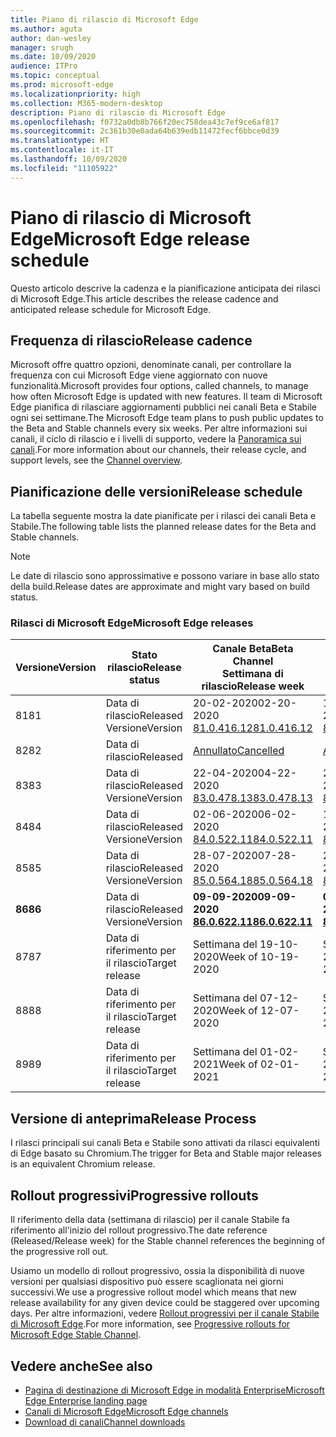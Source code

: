 ```yaml
---
title: Piano di rilascio di Microsoft Edge
ms.author: aguta
author: dan-wesley
manager: srugh
ms.date: 10/09/2020
audience: ITPro
ms.topic: conceptual
ms.prod: microsoft-edge
ms.localizationpriority: high
ms.collection: M365-modern-desktop
description: Piano di rilascio di Microsoft Edge
ms.openlocfilehash: f0732a0db8b766f20ec758dea43c7ef9ce6af817
ms.sourcegitcommit: 2c361b30e0ada64b639edb11472fecf6bbce0d39
ms.translationtype: HT
ms.contentlocale: it-IT
ms.lasthandoff: 10/09/2020
ms.locfileid: "11105922"
---
```

# <span data-ttu-id="07571-103">Piano di rilascio di Microsoft Edge</span><span class="sxs-lookup"><span data-stu-id="07571-103">Microsoft Edge release schedule</span></span>

<span data-ttu-id="07571-104">Questo articolo descrive la cadenza e la pianificazione anticipata dei rilasci di Microsoft Edge.</span><span class="sxs-lookup"><span data-stu-id="07571-104">This article describes the release cadence and anticipated release schedule for Microsoft Edge.</span></span>

## <span data-ttu-id="07571-105">Frequenza di rilascio</span><span class="sxs-lookup"><span data-stu-id="07571-105">Release cadence</span></span>

<span data-ttu-id="07571-106">Microsoft offre quattro opzioni, denominate canali, per controllare la frequenza con cui Microsoft Edge viene aggiornato con nuove funzionalità.</span><span class="sxs-lookup"><span data-stu-id="07571-106">Microsoft provides four options, called channels, to manage how often Microsoft Edge is updated with new features.</span></span> <span data-ttu-id="07571-107">Il team di Microsoft Edge pianifica di rilasciare aggiornamenti pubblici nei canali Beta e Stabile ogni sei settimane.</span><span class="sxs-lookup"><span data-stu-id="07571-107">The Microsoft Edge team plans to push public updates to the Beta and Stable channels every six weeks.</span></span> <span data-ttu-id="07571-108">Per altre informazioni sui canali, il ciclo di rilascio e i livelli di supporto, vedere la [Panoramica sui canali](https://docs.microsoft.com/DeployEdge/microsoft-edge-channels#channel-overview).</span><span class="sxs-lookup"><span data-stu-id="07571-108">For more information about our channels, their release cycle, and support levels, see the [Channel overview](https://docs.microsoft.com/DeployEdge/microsoft-edge-channels#channel-overview).</span></span>

## <span data-ttu-id="07571-109">Pianificazione delle versioni</span><span class="sxs-lookup"><span data-stu-id="07571-109">Release schedule</span></span>

<span data-ttu-id="07571-110">La tabella seguente mostra la date pianificate per i rilasci dei canali Beta e Stabile.</span><span class="sxs-lookup"><span data-stu-id="07571-110">The following table lists the planned release dates for the Beta and Stable channels.</span></span>

> [!NOTE]
> <span data-ttu-id="07571-111">Le date di rilascio sono approssimative e possono variare in base allo stato della build.</span><span class="sxs-lookup"><span data-stu-id="07571-111">Release dates are approximate and might vary based on build status.</span></span>

### <span data-ttu-id="07571-112">Rilasci di Microsoft Edge</span><span class="sxs-lookup"><span data-stu-id="07571-112">Microsoft Edge releases</span></span>

| <span data-ttu-id="07571-113">Versione</span><span class="sxs-lookup"><span data-stu-id="07571-113">Version</span></span> | <span data-ttu-id="07571-114">Stato rilascio</span><span class="sxs-lookup"><span data-stu-id="07571-114">Release status</span></span> | <span data-ttu-id="07571-115">Canale Beta</span><span class="sxs-lookup"><span data-stu-id="07571-115">Beta Channel</span></span><br><span data-ttu-id="07571-116">Settimana di rilascio</span><span class="sxs-lookup"><span data-stu-id="07571-116">Release week</span></span> | <span data-ttu-id="07571-117">Canale Stable</span><span class="sxs-lookup"><span data-stu-id="07571-117">Stable Channel</span></span><br><span data-ttu-id="07571-118">Settimana di rilascio</span><span class="sxs-lookup"><span data-stu-id="07571-118">Release week</span></span> |
|---------|-----|------|--------|
| <span data-ttu-id="07571-119">81</span><span class="sxs-lookup"><span data-stu-id="07571-119">81</span></span> | <span data-ttu-id="07571-120">Data di rilascio</span><span class="sxs-lookup"><span data-stu-id="07571-120">Released</span></span><br><span data-ttu-id="07571-121">Versione</span><span class="sxs-lookup"><span data-stu-id="07571-121">Version</span></span> | <span data-ttu-id="07571-122">20-02-2020</span><span class="sxs-lookup"><span data-stu-id="07571-122">02-20-2020</span></span><br>[<span data-ttu-id="07571-123">81.0.416.12</span><span class="sxs-lookup"><span data-stu-id="07571-123">81.0.416.12</span></span>](https://docs.microsoft.com/DeployEdge/microsoft-edge-relnote-beta-channel#version-81041612-february-20) | <span data-ttu-id="07571-124">13-04-2020</span><span class="sxs-lookup"><span data-stu-id="07571-124">04-13-2020</span></span><br>[<span data-ttu-id="07571-125">81.0.416.53</span><span class="sxs-lookup"><span data-stu-id="07571-125">81.0.416.53</span></span>](https://docs.microsoft.com/DeployEdge/microsoft-edge-relnote-stable-channel#version-81041653-april-13) |
| <span data-ttu-id="07571-126">82</span><span class="sxs-lookup"><span data-stu-id="07571-126">82</span></span> | <span data-ttu-id="07571-127">Data di rilascio</span><span class="sxs-lookup"><span data-stu-id="07571-127">Released</span></span> | [<span data-ttu-id="07571-128">Annullato</span><span class="sxs-lookup"><span data-stu-id="07571-128">Cancelled</span></span>](https://blogs.windows.com/msedgedev/2020/03/20/update-stable-channel-releases/) | [<span data-ttu-id="07571-129">Annullato</span><span class="sxs-lookup"><span data-stu-id="07571-129">Cancelled</span></span>](https://blogs.windows.com/msedgedev/2020/03/20/update-stable-channel-releases/) |
| <span data-ttu-id="07571-130">83</span><span class="sxs-lookup"><span data-stu-id="07571-130">83</span></span> | <span data-ttu-id="07571-131">Data di rilascio</span><span class="sxs-lookup"><span data-stu-id="07571-131">Released</span></span><br><span data-ttu-id="07571-132">Versione</span><span class="sxs-lookup"><span data-stu-id="07571-132">Version</span></span> | <span data-ttu-id="07571-133">22-04-2020</span><span class="sxs-lookup"><span data-stu-id="07571-133">04-22-2020</span></span><br>[<span data-ttu-id="07571-134">83.0.478.13</span><span class="sxs-lookup"><span data-stu-id="07571-134">83.0.478.13</span></span>](https://docs.microsoft.com/DeployEdge/microsoft-edge-relnote-beta-channel#version-83047813-april-22) | <span data-ttu-id="07571-135">21-05-2020</span><span class="sxs-lookup"><span data-stu-id="07571-135">05-21-2020</span></span><br> [<span data-ttu-id="07571-136">83.0.478.37</span><span class="sxs-lookup"><span data-stu-id="07571-136">83.0.478.37</span></span>](https://docs.microsoft.com/DeployEdge/microsoft-edge-relnote-stable-channel#version-83047837-may-21) |
| <span data-ttu-id="07571-137">84</span><span class="sxs-lookup"><span data-stu-id="07571-137">84</span></span> | <span data-ttu-id="07571-138">Data di rilascio</span><span class="sxs-lookup"><span data-stu-id="07571-138">Released</span></span><br><span data-ttu-id="07571-139">Versione</span><span class="sxs-lookup"><span data-stu-id="07571-139">Version</span></span> | <span data-ttu-id="07571-140">02-06-2020</span><span class="sxs-lookup"><span data-stu-id="07571-140">06-02-2020</span></span><br>[<span data-ttu-id="07571-141">84.0.522.11</span><span class="sxs-lookup"><span data-stu-id="07571-141">84.0.522.11</span></span>](https://docs.microsoft.com/DeployEdge/microsoft-edge-relnote-beta-channel#version-84052211-june-2) | <span data-ttu-id="07571-142">16-07-2020</span><span class="sxs-lookup"><span data-stu-id="07571-142">07-16-2020</span></span><br> [<span data-ttu-id="07571-143">84.0.522.40</span><span class="sxs-lookup"><span data-stu-id="07571-143">84.0.522.40</span></span>](https://docs.microsoft.com/DeployEdge/microsoft-edge-relnote-stable-channel#version-84052240-july-16) |
| <span data-ttu-id="07571-144">85</span><span class="sxs-lookup"><span data-stu-id="07571-144">85</span></span> | <span data-ttu-id="07571-145">Data di rilascio</span><span class="sxs-lookup"><span data-stu-id="07571-145">Released</span></span><br><span data-ttu-id="07571-146">Versione</span><span class="sxs-lookup"><span data-stu-id="07571-146">Version</span></span> | <span data-ttu-id="07571-147">28-07-2020</span><span class="sxs-lookup"><span data-stu-id="07571-147">07-28-2020</span></span><br>[<span data-ttu-id="07571-148">85.0.564.18</span><span class="sxs-lookup"><span data-stu-id="07571-148">85.0.564.18</span></span>](https://docs.microsoft.com/DeployEdge/microsoft-edge-relnote-beta-channel#version-85056418-july-28)  | <span data-ttu-id="07571-149">27-08-2020</span><span class="sxs-lookup"><span data-stu-id="07571-149">08-27-2020</span></span><br>[<span data-ttu-id="07571-150">85.0.564.41</span><span class="sxs-lookup"><span data-stu-id="07571-150">85.0.564.41</span></span>](https://docs.microsoft.com/DeployEdge/microsoft-edge-relnote-stable-channel#version-85056441-august-27) |
| **<span data-ttu-id="07571-151">86</span><span class="sxs-lookup"><span data-stu-id="07571-151">86</span></span>** | <span data-ttu-id="07571-152">Data di rilascio</span><span class="sxs-lookup"><span data-stu-id="07571-152">Released</span></span><br><span data-ttu-id="07571-153">Versione</span><span class="sxs-lookup"><span data-stu-id="07571-153">Version</span></span> | **<span data-ttu-id="07571-154">09-09-2020</span><span class="sxs-lookup"><span data-stu-id="07571-154">09-09-2020</span></span>**<br>**[<span data-ttu-id="07571-155">86.0.622.11</span><span class="sxs-lookup"><span data-stu-id="07571-155">86.0.622.11</span></span>](https://docs.microsoft.com/DeployEdge/microsoft-edge-relnote-beta-channel#version-86062211-september-9)** | **<span data-ttu-id="07571-156">09-10-2020</span><span class="sxs-lookup"><span data-stu-id="07571-156">10-09-2020</span></span>**<br>**[<span data-ttu-id="07571-157">86.0.622.38</span><span class="sxs-lookup"><span data-stu-id="07571-157">86.0.622.38</span></span>](https://docs.microsoft.com/deployedge/microsoft-edge-relnote-stable-channel#version-86062238-october-9)** |
| <span data-ttu-id="07571-158">87</span><span class="sxs-lookup"><span data-stu-id="07571-158">87</span></span> | <span data-ttu-id="07571-159">Data di riferimento per il rilascio</span><span class="sxs-lookup"><span data-stu-id="07571-159">Target release</span></span> | <span data-ttu-id="07571-160">Settimana del 19-10-2020</span><span class="sxs-lookup"><span data-stu-id="07571-160">Week of 10-19-2020</span></span> | <span data-ttu-id="07571-161">Settimana del 19-11-2020</span><span class="sxs-lookup"><span data-stu-id="07571-161">Week of 11-19-2020</span></span> |
| <span data-ttu-id="07571-162">88</span><span class="sxs-lookup"><span data-stu-id="07571-162">88</span></span> | <span data-ttu-id="07571-163">Data di riferimento per il rilascio</span><span class="sxs-lookup"><span data-stu-id="07571-163">Target release</span></span> | <span data-ttu-id="07571-164">Settimana del 07-12-2020</span><span class="sxs-lookup"><span data-stu-id="07571-164">Week of 12-07-2020</span></span> | <span data-ttu-id="07571-165">Settimana del 21-01-2021</span><span class="sxs-lookup"><span data-stu-id="07571-165">Week of 01-21-2021</span></span> |
| <span data-ttu-id="07571-166">89</span><span class="sxs-lookup"><span data-stu-id="07571-166">89</span></span> | <span data-ttu-id="07571-167">Data di riferimento per il rilascio</span><span class="sxs-lookup"><span data-stu-id="07571-167">Target release</span></span> | <span data-ttu-id="07571-168">Settimana del 01-02-2021</span><span class="sxs-lookup"><span data-stu-id="07571-168">Week of 02-01-2021</span></span> | <span data-ttu-id="07571-169">Settimana del 04-03-2021</span><span class="sxs-lookup"><span data-stu-id="07571-169">Week of 03-04-2021</span></span> |

## <span data-ttu-id="07571-170">Versione di anteprima</span><span class="sxs-lookup"><span data-stu-id="07571-170">Release Process</span></span>

<span data-ttu-id="07571-171">I rilasci principali sui canali Beta e Stabile sono attivati da rilasci equivalenti di Edge basato su Chromium.</span><span class="sxs-lookup"><span data-stu-id="07571-171">The trigger for Beta and Stable major releases is an equivalent Chromium release.</span></span>

## <span data-ttu-id="07571-172">Rollout progressivi</span><span class="sxs-lookup"><span data-stu-id="07571-172">Progressive rollouts</span></span>

<span data-ttu-id="07571-173">Il riferimento della data (settimana di rilascio) per il canale Stabile fa riferimento all'inizio del rollout progressivo.</span><span class="sxs-lookup"><span data-stu-id="07571-173">The date reference (Released/Release week) for the Stable channel references the beginning of the progressive roll out.</span></span>

<span data-ttu-id="07571-174">Usiamo un modello di rollout progressivo, ossia la disponibilità di nuove versioni per qualsiasi dispositivo può essere scaglionata nei giorni successivi.</span><span class="sxs-lookup"><span data-stu-id="07571-174">We use a progressive rollout model which means that new release availability for any given device could be staggered over upcoming days.</span></span> <span data-ttu-id="07571-175">Per altre informazioni, vedere [Rollout progressivi per il canale Stabile di Microsoft Edge](microsoft-edge-update-progressive-rollout.md).</span><span class="sxs-lookup"><span data-stu-id="07571-175">For more information, see [Progressive rollouts for Microsoft Edge Stable Channel](microsoft-edge-update-progressive-rollout.md).</span></span>

## <span data-ttu-id="07571-176">Vedere anche</span><span class="sxs-lookup"><span data-stu-id="07571-176">See also</span></span>

- [<span data-ttu-id="07571-177">Pagina di destinazione di Microsoft Edge in modalità Enterprise</span><span class="sxs-lookup"><span data-stu-id="07571-177">Microsoft Edge Enterprise landing page</span></span>](https://aka.ms/EdgeEnterprise)
- [<span data-ttu-id="07571-178">Canali di Microsoft Edge</span><span class="sxs-lookup"><span data-stu-id="07571-178">Microsoft Edge channels</span></span>](microsoft-edge-channels.md)
- [<span data-ttu-id="07571-179">Download di canali</span><span class="sxs-lookup"><span data-stu-id="07571-179">Channel downloads</span></span>](https://www.microsoft.com/edge/business/download)